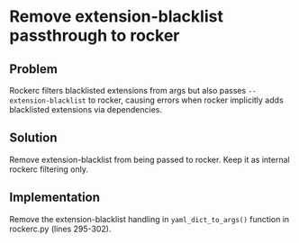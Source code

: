 # Remove extension-blacklist passthrough to rocker

## Problem
Rockerc filters blacklisted extensions from args but also passes `--extension-blacklist` to rocker, causing errors when rocker implicitly adds blacklisted extensions via dependencies.

## Solution
Remove extension-blacklist from being passed to rocker. Keep it as internal rockerc filtering only.

## Implementation
Remove the extension-blacklist handling in `yaml_dict_to_args()` function in rockerc.py (lines 295-302).
